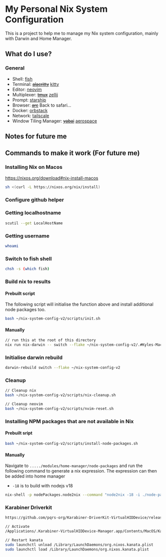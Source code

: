 # My Personal Nix System Configuration

This is a project to help me to manage my Nix system configuration, mainly with Darwin and Home Manager.

## What do I use?

### General

- Shell: [fish](https://fishshell.com/)
- Terminal: ~~[alacritty](https://alacritty.org/)~~ [kitty](https://sw.kovidgoyal.net/kitty/)
- Editor: [neovim](https://neovim.io/)
- Multiplexer: ~~[tmux](https://github.com/tmux/tmux/wiki)~~ [zellij](https://zellij.dev/)
- Prompt: [starship](https://starship.rs/)
- Browser: ~~[arc](https://arc.net/)~~ Back to safari...
- Docker: [orbstack](https://orbstack.dev/)
- Network: [tailscale](https://tailscale.com/)
- Window Tiling Manager: ~~[yabai](https://github.com/koekeishiya/yabai)~~ [aerospace](https://nikitabobko.github.io/AeroSpace/guide)

## Notes for future me

## Commands to make it work (For future me)

### Installing Nix on Macos

<https://nixos.org/download#nix-install-macos>

```bash
sh <(curl -L https://nixos.org/nix/install)
```

### Configure github helper

### Getting localhostname

```bash
scutil --get LocalHostName
```

### Getting username

```bash
whoami
```

### Switch to fish shell

```bash
chsh -s (which fish)
```

### Build nix to results

#### Prebuilt script

The following script will initialise the function above and install additional node packages too.

```bash
bash ~/nix-system-config-v2/scripts/init.sh
```

#### Manually

```bash
// run this at the root of this directory
nix run nix-darwin -- switch --flake ~/nix-system-config-v2/.#Kyles-MacBook-Air
```

### Initialise darwin rebuild

```bash
darwin-rebuild switch --flake ~/nix-system-config-v2
```

### Cleanup

```bash
// Cleanup nix
bash ~/nix-system-config-v2/scripts/nix-cleanup.sh

// Cleanup neovim
bash ~/nix-system-config-v2/scripts/nvim-reset.sh
```

### Installing NPM packages that are not available in Nix

#### Prebuilt sript

```bash
bash ~/nix-system-config-v2/scripts/install-node-packages.sh
```

#### Manually

Navigate to `...../modules/home-manager/node-packages` and run the following command to generate a nix expression. The expression can then be added into home manager

- `-18` is to build with nodejs v18

```bash
nix-shell -p nodePackages.node2nix --command "node2nix -18 -i ./node-packages.json -o node"
```

### Karabiner Driverkit

```bash
https://github.com/pqrs-org/Karabiner-DriverKit-VirtualHIDDevice/releases/download/v3.1.0/Karabiner-DriverKit-VirtualHIDDevice-3.1.0.pkg
```

```bash
// Activate
/Applications/.Karabiner-VirtualHIDDevice-Manager.app/Contents/MacOS/Karabiner-VirtualHIDDevice-Manager activate
```

```bash
// Restart kanata
sudo launchctl unload /Library/LaunchDaemons/org.nixos.kanata.plist
sudo launchctl load /Library/LaunchDaemons/org.nixos.kanata.plist
```
